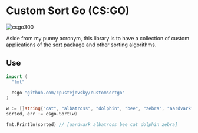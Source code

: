 # Custom Sort Go (CS:GO)
![csgo300](https://user-images.githubusercontent.com/24833119/201412479-de8f5718-0b42-48d3-94d5-6b849597a654.png)

Aside from my punny acronym, this library is to have a collection of custom applications of the [sort package](https://golang.org/pkg/sort) and other sorting algorithms.


## Use

```go
import (
  "fmt"

  csgo "github.com/cpustejovsky/customsortgo"
)

w := []string{"cat", "albatross", "dolphin", "bee", "zebra", "aardvark"}
sorted, err := csgo.Sort(w)

fmt.Println(sorted) // [aardvark albatross bee cat dolphin zebra]
```
